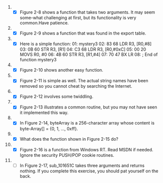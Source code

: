 1. - [x] Figure 2-8 shows a function that takes two arguments. It may seem some-what
		 challenging at first, but its functionality is very common.Have patience.
2. - [x] Figure 2-9 shows a function that was found in the export table.

3. - [x] Here is a simple function:
		 01:             mystery3
		 02: 83 68         LDR             R3, [R0,#8]
		 03: 0B 60         STR             R3, [R1]
		 04: C3 68         LDR             R3, [R0,#0xC]
		 05: 00 20         MOVS            R0, #0
		 06: 4B 60         STR             R3, [R1,#4]
		 07: 70 47         BX              LR
		 08:             ; End of function mystery3
4. - [x] Figure 2-10 shows another easy function.

5. - [x] Figure 2-11 is simple as well. The actual string names have been removed 
		 so you cannot cheat by searching the Internet.

6. - [x] Figure 2-12 involves some twiddling.

7. - [x] Figure 2-13 illustrates a common routine, but you may not have seen it 
		 implemented this way.

8. - [x] In Figure 2-14, byteArray is a 256-character array whose content is
		 byte-Array[] = {0, 1, ..., 0xff}.

9. - [x] What does the function shown in Figure 2-15 do?

10. - [x] Figure 2-16 is a function from Windows RT. Read MSDN if needed. Ignore 
		  the security PUSH/POP cookie routines.

11. - [ ] In Figure 2-17, sub_101651C takes three arguments and returns nothing. 
		  If you complete this exercise, you should pat yourself on the back.
